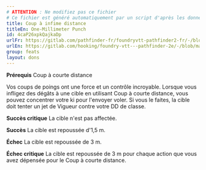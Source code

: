 ```yaml
---
# ATTENTION : Ne modifiez pas ce fichier
# Ce fichier est généré automatiquement par un script d'après les données du module Foundry VTT officiel et de sa traduction
title: Coup à infime distance
titleEn: One-Millimeter Punch
id: 4caP26xpkQajkaDp
urlFr: https://gitlab.com/pathfinder-fr/foundryvtt-pathfinder2-fr/-/blob/master/data/feats/4caP26xpkQajkaDp.htm
urlEn: https://gitlab.com/hooking/foundry-vtt---pathfinder-2e/-/blob/master/packs/data/feats.db/one-millimeter-punch.json
group: feats
layout: dons
---
```

**Prérequis** <a class="entity-link" data-pack="pf2e.feats-srd" data-id="jaAnxfXVmUQy0IKU" draggable="true">Coup à courte distance</a>

Vos coups de poings ont une force et un contrôle incroyable. Lorsque vous infligez des dégâts à une cible en utilisant Coup à courte distance, vous pouvez concentrer votre ki pour l'envoyer voler. Si vous le faites, la cible doit tenter un jet de Vigueur contre votre DD de classe.

**Succès critique** La cible n'est pas affectée.

**Succès** La cible est repoussée d'1,5 m.

**Échec** La cible est repoussée de 3 m.

**Échec critique** La cible est repoussée de 3 m pour chaque action que vous avez dépensée pour le Coup à courte distance.


